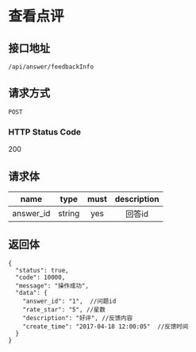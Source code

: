 # 查看点评

## 接口地址

`/api/answer/feedbackInfo`

## 请求方式

`POST`

### HTTP Status Code

200

## 请求体

| name     | type     | must     | description |
|----------|:--------:|:--------:|:--------:|
| answer_id | string   | yes   | 回答id |

## 返回体

```json5
{
  "status": true,
  "code": 10000,
  "message": "操作成功",
  "data": {
    "answer_id": "1",  //问题id
    "rate_star": "5", //星数
    "description": "好评", //反馈内容
    "create_time": "2017-04-18 12:00:05"  //反馈时间
  }
}
``` 
